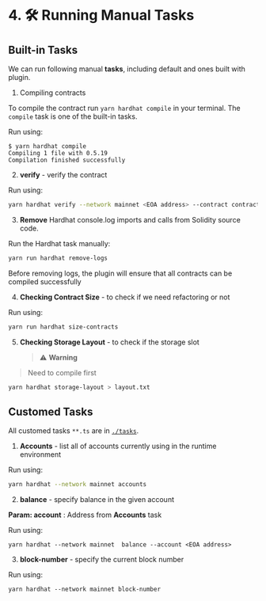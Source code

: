 # 4. 🛠 Running Manual Tasks

## Built-in Tasks

We can run following manual **tasks**, including default and ones built with plugin.

1. Compiling contracts

To compile the contract run `yarn hardhat compile` in your terminal. The `compile` task is one of the built-in tasks.

Run using:

```
$ yarn hardhat compile
Compiling 1 file with 0.5.19
Compilation finished successfully
```

2. **verify** - verify the contract

Run using:

```bash
yarn hardhat verify --network mainnet <EOA address> --contract contracts/tokens/TokenTest.sol:TokenTest --constructor-args deploy/1_deploy_tokens/token_arguments.js
```

3. **Remove** Hardhat console.log imports and calls from Solidity source code.

Run the Hardhat task manually:

```bash
yarn run hardhat remove-logs
```

Before removing logs, the plugin will ensure that all contracts can be compiled successfully

4. **Checking Contract Size** - to check if we need refactoring or not

Run using:

```bash
yarn run hardhat size-contracts
```

5. **Checking Storage Layout** - to check if the storage slot
   > :warning: **Warning**

> Need to compile first

```bash
yarn hardhat storage-layout > layout.txt
```

## Customed Tasks

All customed tasks `**.ts` are in [`./tasks`](../tasks/).

1. **Accounts** - list all of accounts
   currently using in the runtime environment

Run using:

```bash
yarn hardhat --network mainnet accounts
```

2. **balance** - specify balance in the given account

**Param: account** : Address from **Accounts** task

Run using:

```
yarn hardhat --network mainnet  balance --account <EOA address>
```

3. **block-number** - specify the current block number

Run using:

```
yarn hardhat --network mainnet block-number
```
